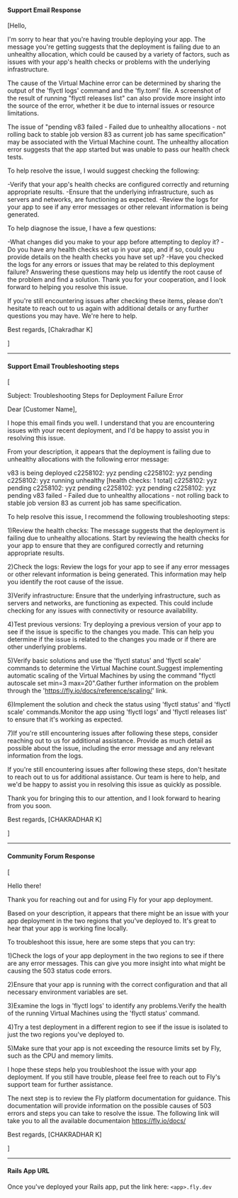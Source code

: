#### Support Email Response

[Hello,

I'm sorry to hear that you're having trouble deploying your app. The message you're getting suggests that the deployment is failing due to an unhealthy allocation, which could be caused by a variety of factors, such as issues with your app's health checks or problems with the underlying infrastructure.

The cause of the Virtual Machine error can be determined by sharing the output of the 'flyctl logs' command and the 'fly.toml' file. A screenshot of the result of running "flyctl releases list" can also provide more insight into the source of the error, whether it be due to internal issues or resource limitations.

The issue of "pending v83 failed - Failed due to unhealthy allocations - not rolling back to stable job version 83 as current job has same specification" may be associated with the Virtual Machine count. The unhealthy allocation error suggests that the app started but was unable to pass our health check tests.

To help resolve the issue, I would suggest checking the following:

-Verify that your app's health checks are configured correctly and returning appropriate results.
-Ensure that the underlying infrastructure, such as servers and networks, are functioning as expected.
-Review the logs for your app to see if any error messages or other relevant information is being generated.

To help diagnose the issue, I have a few questions:

-What changes did you make to your app before attempting to deploy it?
-Do you have any health checks set up in your app, and if so, could you provide details on the health checks you have set up?
-Have you checked the logs for any errors or issues that may be related to this deployment failure?
Answering these questions may help us identify the root cause of the problem and find a solution. Thank you for your cooperation, and I look forward to helping you resolve this issue.

If you're still encountering issues after checking these items, please don't hesitate to reach out to us again with additional details or any further questions you may have. We're here to help.

Best regards, 
[Chakradhar K]

]




---

#### Support Email Troubleshooting steps

[
    
Subject: Troubleshooting Steps for Deployment Failure Error

Dear [Customer Name],

I hope this email finds you well. I understand that you are encountering issues with your recent deployment, and I'd be happy to assist you in resolving this issue.

From your description, it appears that the deployment is failing due to unhealthy allocations with the following error message:

v83 is being deployed
c2258102: yyz pending
c2258102: yyz pending
c2258102: yyz running unhealthy [health checks: 1 total]
c2258102: yyz pending
c2258102: yyz pending
c2258102: yyz pending
c2258102: yyz pending v83 failed - Failed due to unhealthy allocations - not rolling back to stable job version 83 as current job has same specification.

To help resolve this issue, I recommend the following troubleshooting steps:




1)Review the health checks: The message suggests that the deployment is failing due to unhealthy allocations. Start by reviewing the health checks for your app to ensure that they are configured correctly and returning appropriate results.

2)Check the logs: Review the logs for your app to see if any error messages or other relevant information is being generated. This information may help you identify the root cause of the issue.

3)Verify infrastructure: Ensure that the underlying infrastructure, such as servers and networks, are functioning as expected. This could include checking for any issues with connectivity or resource availability.

4)Test previous versions: Try deploying a previous version of your app to see if the issue is specific to the changes you made. This can help you determine if the issue is related to the changes you made or if there are other underlying problems.

5)Verify basic solutions and use the 'flyctl status' and 'flyctl scale' commands to determine the Virtual Machine count.Suggest implementing automatic scaling of the Virtual Machines by using the command "flyctl autoscale set min=3 max=20".Gather further information on the problem through the 'https://fly.io/docs/reference/scaling/' link.

6)Implement the solution and check the status using 'flyctl status' and 'flyctl scale' commands.Monitor the app using 'flyctl logs' and 'flyctl releases list' to ensure that it's working as expected.

7)If you're still encountering issues after following these steps, consider reaching out to us for additional assistance. Provide as much detail as possible about the issue, including the error message and any relevant information from the logs.



If you're still encountering issues after following these steps, don't hesitate to reach out to us for additional assistance. Our team is here to help, and we'd be happy to assist you in resolving this issue as quickly as possible.

Thank you for bringing this to our attention, and I look forward to hearing from you soon.

Best regards,
[CHAKRADHAR K]

]

---

#### Community Forum Response

[
    
Hello there!

Thank you for reaching out and for using Fly for your app deployment.

Based on your description, it appears that there might be an issue with your app deployment in the two regions that you've deployed to. It's great to hear that your app is working fine locally.

To troubleshoot this issue, here are some steps that you can try:

1)Check the logs of your app deployment in the two regions to see if there are any error messages. This can give you more insight into what might be causing the 503 status code errors.

2)Ensure that your app is running with the correct configuration and that all necessary environment variables are set.

3)Examine the logs in 'flyctl logs' to identify any problems.Verify the health of the running Virtual Machines using the 'flyctl status' command.

4)Try a test deployment in a different region to see if the issue is isolated to just the two regions you've deployed to.

5)Make sure that your app is not exceeding the resource limits set by Fly, such as the CPU and memory limits.

I hope these steps help you troubleshoot the issue with your app deployment. If you still have trouble, please feel free to reach out to Fly's support team for further assistance.

The next step is to review the Fly platform documentation for guidance. This documentation will provide information on the possible causes of 503 errors and steps you can take to resolve the issue. The following link will take you to all the available documentaion https://fly.io/docs/

Best regards,
[CHAKRADHAR K]

]

---

#### Rails App URL

Once you've deployed your Rails app, put the link here: `<app>.fly.dev`
